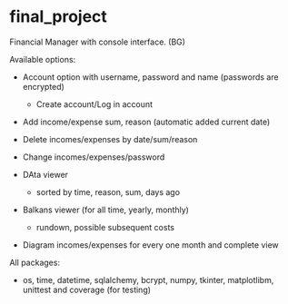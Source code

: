 # final_project
Financial Manager with console interface. (BG)

Available options:

 * Account option with username, password and name (passwords are encrypted)
   - Create account/Log in account
  
 * Add income/expense sum, reason (automatic added current date)
  
 * Delete incomes/expenses by date/sum/reason
  
 * Change incomes/expenses/password
  
 * DAta viewer
   - sorted by time, reason, sum, days ago
  
 * Balkans viewer (for all time, yearly, monthly)
   - rundown, possible subsequent costs
  
 * Diagram incomes/expenses for every one month and complete view

All packages:
  - os, time, datetime, sqlalchemy, bcrypt, numpy, tkinter, matplotlibm, unittest and coverage (for testing)

